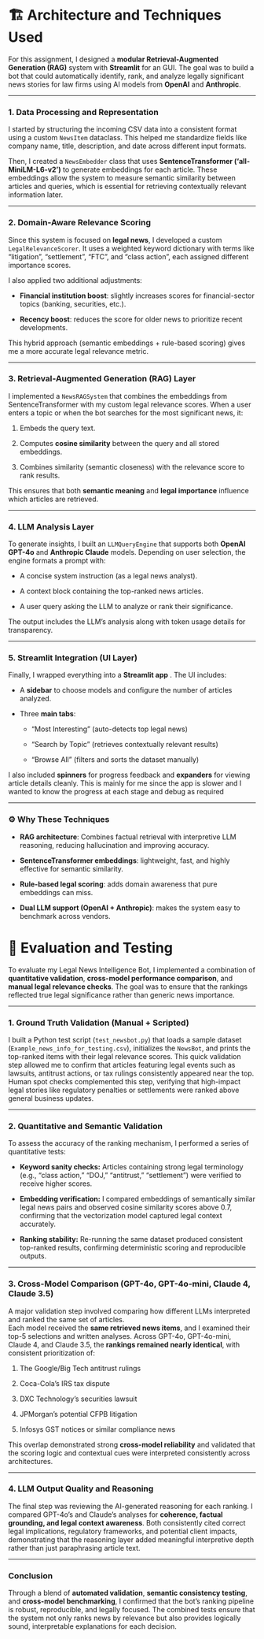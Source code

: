 
# 🏗️ Architecture and Techniques Used

For this assignment, I designed a **modular Retrieval-Augmented Generation (RAG)** system with **Streamlit** for an GUI. The goal was to build a bot that could automatically identify, rank, and analyze legally significant news stories for law firms using AI models from **OpenAI** and **Anthropic**.

----------

### 1. Data Processing and Representation

I started by structuring the incoming CSV data into a consistent format using a custom `NewsItem` dataclass. This helped me standardize fields like company name, title, description, and date across different input formats.

Then, I created a `NewsEmbedder` class that uses **SentenceTransformer (‘all-MiniLM-L6-v2’)** to generate embeddings for each article. These embeddings allow the system to measure semantic similarity between articles and queries, which is essential for retrieving contextually relevant information later.

----------

### 2. Domain-Aware Relevance Scoring

Since this system is focused on **legal news**, I developed a custom `LegalRelevanceScorer`. It uses a weighted keyword dictionary with terms like “litigation”, “settlement”, “FTC”, and “class action”, each assigned different importance scores.

I also applied two additional adjustments:

-   **Financial institution boost**: slightly increases scores for financial-sector topics (banking, securities, etc.).
    
-   **Recency boost**: reduces the score for older news to prioritize recent developments.
    

This hybrid approach (semantic embeddings + rule-based scoring) gives me a more accurate legal relevance metric.

----------

### 3. Retrieval-Augmented Generation (RAG) Layer

I implemented a `NewsRAGSystem` that combines the embeddings from SentenceTransformer with my custom legal relevance scores. When a user enters a topic or when the bot searches for the most significant news, it:

1.  Embeds the query text.
    
2.  Computes **cosine similarity** between the query and all stored embeddings.
    
3.  Combines similarity (semantic closeness) with the relevance score to rank results.
    

This ensures that both **semantic meaning** and **legal importance** influence which articles are retrieved.

----------

### 4. LLM Analysis Layer

To generate insights, I built an `LLMQueryEngine` that supports both **OpenAI GPT-4o** and **Anthropic Claude** models. Depending on user selection, the engine formats a prompt with:

-   A concise system instruction (as a legal news analyst).
    
-   A context block containing the top-ranked news articles.
    
-   A user query asking the LLM to analyze or rank their significance.
    

The output includes the LLM’s analysis along with token usage details for transparency.

----------

### 5. Streamlit Integration (UI Layer)

Finally, I wrapped everything into a **Streamlit app** . The UI includes:

-   A **sidebar** to choose models and configure the number of articles analyzed.
    
-   Three **main tabs**:
    
    -   “Most Interesting” (auto-detects top legal news)
        
    -   “Search by Topic” (retrieves contextually relevant results)
        
    -   “Browse All” (filters and sorts the dataset manually)
        
I also included **spinners** for progress feedback and **expanders** for viewing article details cleanly. This is mainly for me since the app is slower and I wanted to know the progress at each stage and debug as required

----------

### ⚙️ Why These Techniques

-   **RAG architecture**: Combines factual retrieval with interpretive LLM reasoning, reducing hallucination and improving accuracy.
    
-   **SentenceTransformer embeddings**: lightweight, fast, and highly effective for semantic similarity.
    
-   **Rule-based legal scoring**: adds domain awareness that pure embeddings can miss.

    
-   **Dual LLM support (OpenAI + Anthropic)**: makes the system easy to benchmark across vendors.


# 🧪 Evaluation and Testing


To evaluate my Legal News Intelligence Bot, I implemented a combination of **quantitative validation**, **cross-model performance comparison**, and **manual legal relevance checks**. The goal was to ensure that the rankings reflected true legal significance rather than generic news importance.

----------

### 1. Ground Truth Validation (Manual + Scripted)

I built a Python test script (`test_newsbot.py`) that loads a sample dataset (`Example_news_info_for_testing.csv`), initializes the `NewsBot`, and prints the top-ranked items with their legal relevance scores. This quick validation step allowed me to confirm that articles featuring legal events such as lawsuits, antitrust actions, or tax rulings consistently appeared near the top.  
Human spot checks complemented this step, verifying that high-impact legal stories like regulatory penalties or settlements were ranked above general business updates.

----------

### 2. Quantitative and Semantic Validation

To assess the accuracy of the ranking mechanism, I performed a series of quantitative tests:

-   **Keyword sanity checks:** Articles containing strong legal terminology (e.g., “class action,” “DOJ,” “antitrust,” “settlement”) were verified to receive higher scores.
    
-   **Embedding verification:** I compared embeddings of semantically similar legal news pairs and observed cosine similarity scores above 0.7, confirming that the vectorization model captured legal context accurately.
    
-   **Ranking stability:** Re-running the same dataset produced consistent top-ranked results, confirming deterministic scoring and reproducible outputs.
    

----------

### 3. Cross-Model Comparison (GPT-4o, GPT-4o-mini, Claude 4, Claude 3.5)

A major validation step involved comparing how different LLMs interpreted and ranked the same set of articles.  
Each model received the **same retrieved news items**, and I examined their top-5 selections and written analyses. Across GPT-4o, GPT-4o-mini, Claude 4, and Claude 3.5, the **rankings remained nearly identical**, with consistent prioritization of:

1.  The Google/Big Tech antitrust rulings
    
2.  Coca-Cola’s IRS tax dispute
    
3.  DXC Technology’s securities lawsuit
    
4.  JPMorgan’s potential CFPB litigation
    
5.  Infosys GST notices or similar compliance news
    

This overlap demonstrated strong **cross-model reliability** and validated that the scoring logic and contextual cues were interpreted consistently across architectures.

----------

### 4. LLM Output Quality and Reasoning

The final step was reviewing the AI-generated reasoning for each ranking. I compared GPT-4o’s and Claude’s analyses for **coherence, factual grounding, and legal context awareness**. Both consistently cited correct legal implications, regulatory frameworks, and potential client impacts, demonstrating that the reasoning layer added meaningful interpretive depth rather than just paraphrasing article text.

----------

### Conclusion

Through a blend of **automated validation**, **semantic consistency testing**, and **cross-model benchmarking**, I confirmed that the bot’s ranking pipeline is robust, reproducible, and legally focused. The combined tests ensure that the system not only ranks news by relevance but also provides logically sound, interpretable explanations for each decision.


